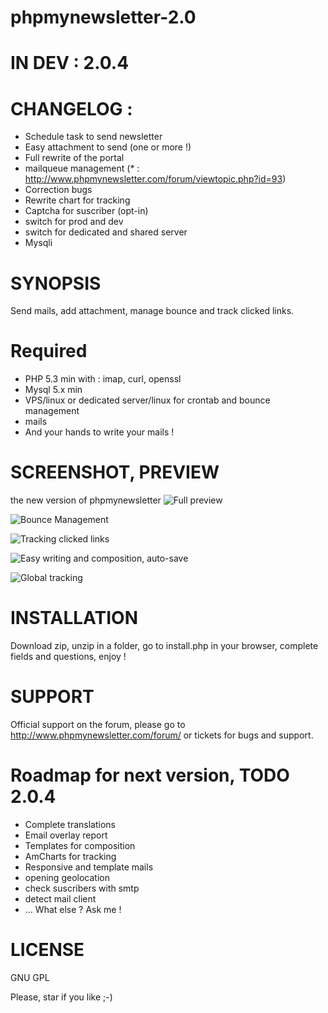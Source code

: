 phpmynewsletter-2.0
===================

# IN DEV : 2.0.4
# CHANGELOG :
  - Schedule task to send newsletter
  - Easy attachment to send (one or more !)
  - Full rewrite of the portal
  - mailqueue management (* : http://www.phpmynewsletter.com/forum/viewtopic.php?id=93)
  - Correction bugs
  - Rewrite chart for tracking
  - Captcha for suscriber (opt-in)
  - switch for prod and dev
  - switch for dedicated and shared server
  - Mysqli

# SYNOPSIS
Send mails, add attachment, manage bounce and track clicked links.

# Required
 - PHP 5.3 min with : imap, curl, openssl
 - Mysql 5.x min
 - VPS/linux or dedicated server/linux for crontab and bounce management
 - mails
 - And your hands to write your mails !

# SCREENSHOT, PREVIEW
the new version of phpmynewsletter
![Full preview](http://blog.aulica-conseil.com/wp-content/uploads/2014/09/PhpMyNewsLetter_full_page.png)

![Bounce Management](http://blog.aulica-conseil.com/wp-content/uploads/2014/09/PhpMyNewsLetter_bounce_type_soft_hard_live.png)

![Tracking clicked links](http://blog.aulica-conseil.com/wp-content/uploads/2014/09/PhpMyNewsLetter_clicked_links.png)

![Easy writing and composition, auto-save](http://blog.aulica-conseil.com/wp-content/uploads/2014/09/PhpMyNewsLetter_easy_redaction_auto_save.png)

![Global tracking](http://blog.aulica-conseil.com/wp-content/uploads/2014/09/PhpMyNewsLetter_tracking.png)

# INSTALLATION
Download zip, unzip in a folder, go to install.php in your browser, complete fields and questions, enjoy !

# SUPPORT
Official support on the forum, please go to http://www.phpmynewsletter.com/forum/ or tickets for bugs and support.

# Roadmap for next version, TODO 2.0.4
- Complete translations
- Email overlay report
- Templates for composition
- AmCharts for tracking
- Responsive and template mails
- opening geolocation
- check suscribers with smtp
- detect mail client
- ... What else ? Ask me !

# LICENSE
GNU GPL

Please, star if you like ;-)

